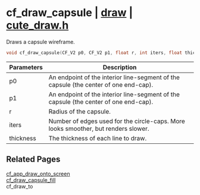 # cf_draw_capsule | [draw](https://github.com/RandyGaul/cute_framework/blob/master/docs/draw/README.md) | [cute_draw.h](https://github.com/RandyGaul/cute_framework/blob/master/include/cute_draw.h)

Draws a capsule wireframe.

```cpp
void cf_draw_capsule(CF_V2 p0, CF_V2 p1, float r, int iters, float thickness);
```

Parameters | Description
--- | ---
p0 | An endpoint of the interior line-segment of the capsule (the center of one end-cap).
p1 | An endpoint of the interior line-segment of the capsule (the center of one end-cap).
r | Radius of the capsule.
iters | Number of edges used for the circle-caps. More looks smoother, but renders slower.
thickness | The thickness of each line to draw.

## Related Pages

[cf_app_draw_onto_screen](https://github.com/RandyGaul/cute_framework/blob/master/docs/app/cf_app_draw_onto_screen.md)  
[cf_draw_capsule_fill](https://github.com/RandyGaul/cute_framework/blob/master/docs/draw/cf_draw_capsule_fill.md)  
cf_draw_to  
